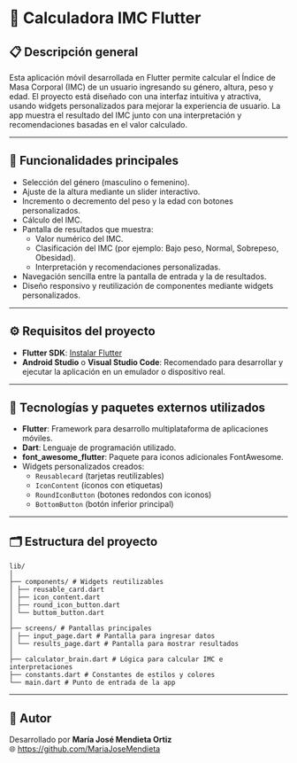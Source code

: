 # 🧮 Calculadora IMC Flutter

## 📋 Descripción general
Esta aplicación móvil desarrollada en Flutter permite calcular el Índice de Masa Corporal (IMC) de un usuario ingresando su género, altura, peso y edad. El proyecto está diseñado con una interfaz intuitiva y atractiva, usando widgets personalizados para mejorar la experiencia de usuario. La app muestra el resultado del IMC junto con una interpretación y recomendaciones basadas en el valor calculado.

---

## 🚀 Funcionalidades principales
- Selección del género (masculino o femenino).
- Ajuste de la altura mediante un slider interactivo.
- Incremento o decremento del peso y la edad con botones personalizados.
- Cálculo del IMC.
- Pantalla de resultados que muestra:
    - Valor numérico del IMC.
    - Clasificación del IMC (por ejemplo: Bajo peso, Normal, Sobrepeso, Obesidad).
    - Interpretación y recomendaciones personalizadas.
- Navegación sencilla entre la pantalla de entrada y la de resultados.
- Diseño responsivo y reutilización de componentes mediante widgets personalizados.

---

## ⚙️ Requisitos del proyecto
- **Flutter SDK**: [Instalar Flutter](https://flutter.dev/docs/get-started/install)
- **Android Studio** o **Visual Studio Code**: Recomendado para desarrollar y ejecutar la aplicación en un emulador o dispositivo real.

---

## 🧰 Tecnologías y paquetes externos utilizados
- **Flutter**: Framework para desarrollo multiplataforma de aplicaciones móviles.
- **Dart**: Lenguaje de programación utilizado.
- **font_awesome_flutter**: Paquete para iconos adicionales FontAwesome.
- Widgets personalizados creados:
    - `Reusablecard` (tarjetas reutilizables)
    - `IconContent` (íconos con etiquetas)
    - `RoundIconButton` (botones redondos con iconos)
    - `BottomButton` (botón inferior principal)

---

## 🗂️ Estructura del proyecto
```
lib/
│
├── components/ # Widgets reutilizables
│ ├── reusable_card.dart
│ ├── icon_content.dart
│ ├── round_icon_button.dart
│ └── buttom_button.dart
│
├── screens/ # Pantallas principales
│ ├── input_page.dart # Pantalla para ingresar datos
│ └── results_page.dart # Pantalla para mostrar resultados
│
├── calculator_brain.dart # Lógica para calcular IMC e interpretaciones
├── constants.dart # Constantes de estilos y colores
└── main.dart # Punto de entrada de la app
```
---

## 👤 Autor

Desarrollado por **María José Mendieta Ortiz**   
🌐 https://github.com/MariaJoseMendieta